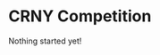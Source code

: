 <!DOCTYPE html>
<html>
<body>

<h1>CRNY Competition</h1>
<p>Nothing started yet!</p>

</body>
</html>
